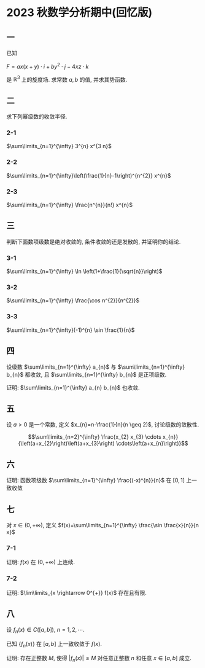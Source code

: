 # 2023 秋数学分析期中(回忆版)

## 一

已知

$F=a x(x+y) \cdot i+b y^{2} \cdot j-4 x z \cdot k$

是 $\mathbb{R}^{3}$ 上的旋度场. 求常数 $a, b$ 的值, 并求其势函数.

## 二

求下列幂级数的收敛半径.

### 2-1

$\sum\limits_{n=1}^{\infty} 3^{n} x^{3 n}$

### 2-2

$\sum\limits_{n=1}^{\infty}\left(\frac{1}{n}-1\right)^{n^{2}} x^{n}$

### 2-3

$\sum\limits_{n=1}^{\infty} \frac{n^{n}}{n!} x^{n}$

## 三

判断下面数项级数是绝对收敛的, 条件收敛的还是发散的, 并证明你的结论.

### 3-1

$\sum\limits_{n=1}^{\infty} \ln \left(1+\frac{1}{\sqrt{n}}\right)$

### 3-2

$\sum\limits_{n=1}^{\infty} \frac{\cos n^{2}}{n^{2}}$

### 3-3

$\sum\limits_{n=1}^{\infty}(-1)^{n} \sin \frac{1}{n}$

## 四

设级数 $\sum\limits_{n=1}^{\infty} a_{n}$ 与 $\sum\limits_{n=1}^{\infty} b_{n}$ 都收敛, 且 $\sum\limits_{n=1}^{\infty} b_{n}$ 是正项级数.

证明: $\sum\limits_{n=1}^{\infty} a_{n} b_{n}$ 也收敛.

## 五

设 $a>0$ 是一个常数, 定义 $x_{n}=n-\frac{1}{n}(n \geq 2)$, 讨论级数的敛散性.

$$\sum\limits_{n=2}^{\infty} \frac{x_{2} x_{3} \cdots x_{n}}{\left(a+x_{2}\right)\left(a+x_{3}\right) \cdots\left(a+x_{n}\right)}$$

## 六

证明: 函数项级数 $\sum\limits_{n=1}^{\infty} \frac{(-x)^{n}}{n}$ 在 $[0,1]$ 上一致收敛

## 七

对 $x \in(0,+\infty)$, 定义 $f(x)=\sum\limits_{n=1}^{\infty} \frac{\sin \frac{x}{n}}{n x}$

### 7-1

证明: $f(x)$ 在 $(0,+\infty)$ 上连续.

### 7-2

证明:  $\lim\limits_{x \rightarrow 0^{+}} f(x)$ 存在且有限.

## 八

设 $f_{n}(x) \in C([a, b])$, $n=1,2, \cdots$.

已知 $\left\{f_{n}(x)\right\}$ 在 $[a, b]$ 上一致收敛于 $f(x)$.

证明: 存在正整数 $M$, 使得 $\left|f_{n}(x)\right| \leq M$ 对任意正整数 $n$ 和任意 $x \in[a, b]$ 成立.
